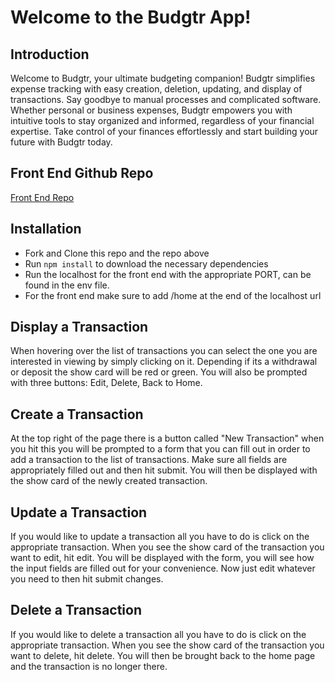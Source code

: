 # Welcome to the Budgtr App!

## Introduction

Welcome to Budgtr, your ultimate budgeting companion! Budgtr simplifies expense tracking with easy creation, deletion, updating, and display of transactions. Say goodbye to manual processes and complicated software. Whether personal or business expenses, Budgtr empowers you with intuitive tools to stay organized and informed, regardless of your financial expertise. Take control of your finances effortlessly and start building your future with Budgtr today.

## Front End Github Repo

[Front End Repo](https://github.com/CRDutan5/project-budgeting-app-frontend)

## Installation

- Fork and Clone this repo and the repo above
- Run `npm install` to download the necessary dependencies
- Run the localhost for the front end with the appropriate PORT, can be found in the env file.
- For the front end make sure to add /home at the end of the localhost url

## Display a Transaction

When hovering over the list of transactions you can select the one you are interested in viewing by simply clicking on it. Depending if its a withdrawal or deposit the show card will be red or green. You will also be prompted with three buttons: Edit, Delete, Back to Home.

## Create a Transaction

At the top right of the page there is a button called "New Transaction" when you hit this you will be prompted to a form that you can fill out in order to add a transaction to the list of transactions. Make sure all fields are appropriately filled out and then hit submit. You will then be displayed with the show card of the newly created transaction.

## Update a Transaction

If you would like to update a transaction all you have to do is click on the appropriate transaction. When you see the show card of the transaction you want to edit, hit edit. You will be displayed with the form, you will see how the input fields are filled out for your convenience. Now just edit whatever you need to then hit submit changes.

## Delete a Transaction

If you would like to delete a transaction all you have to do is click on the appropriate transaction. When you see the show card of the transaction you want to delete, hit delete. You will then be brought back to the home page and the transaction is no longer there.
